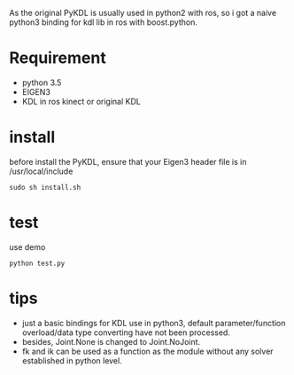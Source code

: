 As the original PyKDL is usually used in python2 with ros, so i got a naive python3 binding for kdl lib in ros with boost.python.

# Requirement

- python 3.5
- EIGEN3
- KDL in ros kinect or original KDL


# install
before install the PyKDL, ensure that your Eigen3 header file is in /usr/local/include

    sudo sh install.sh


# test

use demo

    python test.py


# tips

- just a basic bindings for KDL use in python3, default parameter/function overload/data type converting have not been processed.
- besides, Joint.None is changed to Joint.NoJoint.
- fk and ik can be used as a function as the module without any solver established in python level.